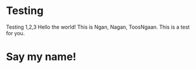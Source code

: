 # Testing
Testing 1,2,3
Hello the world! This is Ngan, Nagan, ToosNgaan.
This is a test for you.
# Say my name!
